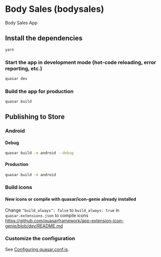 # Body Sales (bodysales)

Body Sales App

## Install the dependencies
```bash
yarn
```
### Start the app in development mode (hot-code reloading, error reporting, etc.)
```bash
quasar dev
```
### Build the app for production
```bash
quasar build
```

## Publishing to Store
### Android
#### Debug
```bash
quasar build -m android --debug
```
#### Production
```bash
quasar build -m android
```

### Build icons
#### New icons or compile with quasar/icon-genie already installed
Change ```"build_always": false``` to ```build_always: true``` in ```quasar.extensions.json``` to compile icons
https://github.com/quasarframework/app-extension-icon-genie/blob/dev/README.md

### Customize the configuration
See [Configuring quasar.conf.js](https://quasar.dev/quasar-cli/quasar-conf-js).
